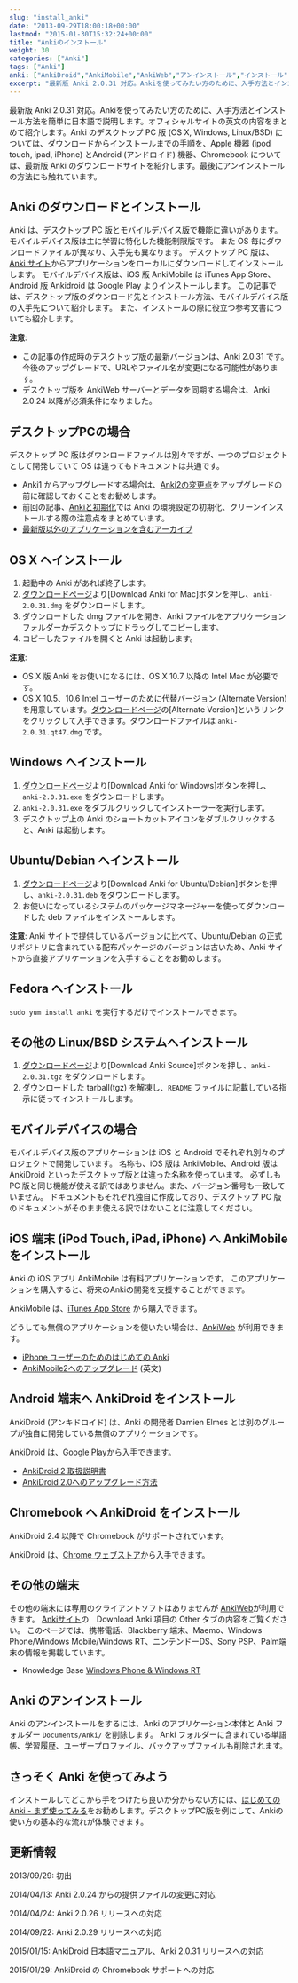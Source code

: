 ```yaml
---
slug: "install_anki"
date: "2013-09-29T18:00:18+00:00"
lastmod: "2015-01-30T15:32:24+00:00"
title: "Ankiのインストール"
weight: 30
categories: ["Anki"]
tags: ["Anki"]
anki: ["AnkiDroid","AnkiMobile","AnkiWeb","アンインストール","インストール","ダウンロード","メンテナンス"]
excerpt: "最新版 Anki 2.0.31 対応。Ankiを使ってみたい方のために、入手方法とインストール方法を簡単に日本語で説明します。オフィシャルサイトの英文の内容をまとめて紹介します。AnkiのデスクトップPC版(Mac, Windows, Linux/BSD)については、ダウンロードからインストールまでの手順を、Apple機器(ipod touch, ipad, iPhone)とAndroid(アンドロイド)機器、Chromebookについては、最新版Ankiのダウンロードサイトを紹介します。最後にアンインストールの方法にも触れています。"
---
```

<section id="preamble">
<p>最新版 Anki 2.0.31 対応。Ankiを使ってみたい方のために、入手方法とインストール方法を簡単に日本語で説明します。オフィシャルサイトの英文の内容をまとめて紹介します。Anki のデスクトップ PC 版 (OS X, Windows, Linux/BSD) については、ダウンロードからインストールまでの手順を、Apple 機器 (ipod touch, ipad, iPhone) とAndroid (アンドロイド) 機器、Chromebook については、最新版 Anki のダウンロードサイトを紹介します。最後にアンインストールの方法にも触れています。</p>
</section>
<section id="anki_のダウンロードとインストール">
  <div class="page-header">
    <h1>Anki のダウンロードとインストール</h1>
  </div>
<p>Anki は、デスクトップ PC 版とモバイルデバイス版で機能に違いがあります。
モバイルデバイス版は主に学習に特化した機能制限版です。
また OS 毎にダウンロードファイルが異なり、入手先も異なります。
デスクトップ PC 版は、<a target="new" href="http://ankisrs.net/">Anki サイト</a>からアプリケーションをローカルにダウンロードしてインストールします。
モバイルデバイス版は、iOS 版 AnkiMobile は iTunes App Store、Android 版 Ankidroid は Google Play よりインストールします。
この記事では、デスクトップ版のダウンロード先とインストール方法、モバイルデバイス版の入手先について紹介します。
また、インストールの際に役立つ参考文書についても紹介します。</p>
<p><strong>注意</strong>:</p>
<ul>
<li>
この記事の作成時のデスクトップ版の最新バージョンは、Anki 2.0.31 です。今後のアップグレードで、URLやファイル名が変更になる可能性があります。
</li>
<li>
デスクトップ版を AnkiWeb サーバーとデータを同期する場合は、Anki 2.0.24 以降が必須条件になりました。
</li>
</ul>
</section>
<section id="デスクトップpcの場合">
  <div class="page-header">
    <h1>デスクトップPCの場合</h1>
  </div>
<p>デスクトップ PC 版はダウンロードファイルは別々ですが、一つのプロジェクトとして開発していて OS は違ってもドキュメントは共通です。</p>
<ul>
<li>
Anki1 からアップグレードする場合は、<a href="/changeinanki2/#v2">Anki2の変更点</a>をアップグレードの前に確認しておくことをお勧めします。
</li>
<li>
前回の記事、<a href="/anki_reset/">Ankiと初期化</a>では Anki の環境設定の初期化、クリーンインストールする際の注意点をまとめています。
</li>
<li>
<a target="new" href="http://ankisrs.net/download/mirror/">最新版以外のアプリケーションを含むアーカイブ</a>
</li>
</ul>
<h2 id="os_x_へインストール">OS X へインストール</h2>
<ol>
<li>
起動中の Anki があれば終了します。
</li>
<li>
<a target="new" href="http://ankisrs.net/#mac">ダウンロードページ</a>より[Download Anki for Mac]ボタンを押し、<code>anki-2.0.31.dmg</code> をダウンロードします。
</li>
<li>
ダウンロードした dmg ファイルを開き、Anki ファイルをアプリケーションフォルダーかデスクトップにドラッグしてコピーします。
</li>
<li>
コピーしたファイルを開くと Anki は起動します。
</li>
</ol>
<p><strong>注意</strong>:</p>
<ul>
<li>
OS X 版 Anki をお使いになるには、OS X 10.7 以降の Intel Mac が必要です。
</li>
<li>
OS X 10.5、10.6 Intel ユーザーのために代替バージョン (Alternate Version) を用意しています。<a target="new" href="http://ankisrs.net/#mac">ダウンロードページ</a>の[Alternate Version]というリンクをクリックして入手できます。ダウンロードファイルは <code>anki-2.0.31.qt47.dmg</code> です。
</li>
</ul>
<h2 id="windows_へインストール">Windows へインストール</h2>
<ol>
<li>
<a target="new" href="http://ankisrs.net/#windows">ダウンロードページ</a>より[Download Anki for Windows]ボタンを押し、<code>anki-2.0.31.exe</code> をダウンロードします。
</li>
<li>
<code>anki-2.0.31.exe</code> をダブルクリックしてインストーラーを実行します。
</li>
<li>
デスクトップ上の Anki のショートカットアイコンをダブルクリックすると、Anki は起動します。
</li>
</ol>
<h2 id="ubuntu_debian_へインストール">Ubuntu/Debian へインストール</h2>
<ol>
<li>
<a target="new" href="http://ankisrs.net/#linux">ダウンロードページ</a>より[Download Anki for Ubuntu/Debian]ボタンを押し、<code>anki-2.0.31.deb</code> をダウンロードします。
</li>
<li>
お使いになっているシステムのパッケージマネージャーを使ってダウンロードした deb ファイルをインストールします。
</li>
</ol>
<p><strong>注意</strong>: Anki サイトで提供しているバージョンに比べて、Ubuntu/Debian の正式リポジトリに含まれている配布パッケージのバージョンは古いため、Anki サイトから直接アプリケーションを入手することをお勧めします。</p>
<h2 id="fedora_へインストール">Fedora へインストール</h2>
<p><code>sudo yum install anki</code> を実行するだけでインストールできます。</p>
<h2 id="その他の_linux_bsd_システムへインストール">その他の Linux/BSD システムへインストール</h2>
<ol>
<li>
<a target="new" href="http://ankisrs.net/#linux">ダウンロードページ</a>より[Download Anki Source]ボタンを押し、<code>anki-2.0.31.tgz</code> をダウンロードします。
</li>
<li>
ダウンロードした tarball(tgz) を解凍し、<code>README</code> ファイルに記載している指示に従ってインストールします。
</li>
</ol>
</section>
<section id="モバイルデバイスの場合">
  <div class="page-header">
    <h1>モバイルデバイスの場合</h1>
  </div>
<p>モバイルデバイス版のアプリケーションは iOS と Android でそれぞれ別々のプロジェクトで開発しています。
名称も、iOS 版は AnkiMobile、Android 版は AnkiDroid といったデスクトップ版とは違った名称を使っています。
必ずしも PC 版と同じ機能が使える訳ではありません。また、バージョン番号も一致していません。
ドキュメントもそれぞれ独自に作成しており、デスクトップ PC 版のドキュメントがそのまま使える訳ではないことに注意してください。</p>
<h2 id="ios_端末_ipod_touch_ipad_iphone_へ_ankimobile_をインストール">iOS 端末 (iPod Touch, iPad, iPhone) へ AnkiMobile をインストール</h2>
<p>Anki の iOS アプリ AnkiMobile は有料アプリケーションです。
このアプリケーションを購入すると、将来のAnkiの開発を支援することができます。</p>
<p>AnkiMobile は、<a target="new" href="https://itunes.apple.com/jp/app/ankimobile-flashcards/id373493387?mt=8&amp;uo=4&amp;at=11lGoS">iTunes App Store</a> から購入できます。</p>
<p>どうしても無償のアプリケーションを使いたい場合は、<a target="new" href="https://ankiweb.net/">AnkiWeb</a> が利用できます。</p>
<ul>
<li>
<a href="/how-to-use-ankimobile/">iPhone ユーザーのためのはじめての Anki</a>
</li>
<li>
<a target="new" href="http://ankisrs.net/docs/am-upgrade.html">AnkiMobile2へのアップグレード</a> (英文)
</li>
</ul>
<h2 id="android_端末へ_ankidroid_をインストール">Android 端末へ AnkiDroid をインストール</h2>
<p>AnkiDroid (アンキドロイド) は、Anki の開発者 Damien Elmes とは別のグループが独自に開発している無償のアプリケーションです。</p>
<p>AnkiDroid は、<a target="new" href="https://play.google.com/store/apps/details?id=com.ichi2.anki">Google Play</a>から入手できます。</p>
<ul>
<li>
<a target="new" href="https://ankidroid.org/docs/manual-ja.html">AnkiDroid 2 取扱説明書</a>
</li>
<li>
<a target="new" href="http://code.google.com/p/ankidroid/wiki/Upgrading?wl=ja">AnkiDroid 2.0へのアップグレード方法</a>
</li>
</ul>
<h2 id="chromebook_へ_ankidroid_をインストール">Chromebook へ AnkiDroid をインストール</h2>
<p>AnkiDroid 2.4 以降で Chromebook がサポートされています。</p>
<p>AnkiDroid は、<a target="new" href="https://chrome.google.com/webstore/detail/ankidroid/ckmbkodkbmkmdjdimeiddeljndcneifo">Chrome ウェブストア</a>から入手できます。</p>
<h2 id="その他の端末">その他の端末</h2>
<p>その他の端末には専用のクライアントソフトはありませんが <a target="new" href="https://ankiweb.net/">AnkiWeb</a>が利用できます。
<a target="new" href="http://ankisrs.net/#other">Ankiサイト</a>の　Download Anki 項目の Other タブの内容をご覧ください。
このページでは、携帯電話、Blackberry 端末、Maemo、Windows Phone/Windows Mobile/Windows RT、ニンテンドーDS、Sony PSP、Palm端末の情報を掲載しています。</p>
<ul>
<li>
Knowledge Base <a target="new" href="https://anki.tenderapp.com/kb/anki-ecosystem/windows-phone-windows-rt">Windows Phone &amp; Windows RT</a>
</li>
</ul>
</section>
<section id="anki_のアンインストール">
  <div class="page-header">
    <h1>Anki のアンインストール</h1>
  </div>
<p>Anki のアンインストールをするには、Anki のアプリケーション本体と Anki フォルダー <code>Documents/Anki/</code> を削除します。
Anki フォルダーに含まれている単語帳、学習履歴、ユーザープロファイル、バックアップファイルも削除されます。</p>
</section>
<section id="さっそく_anki_を使ってみよう">
  <div class="page-header">
    <h1>さっそく Anki を使ってみよう</h1>
  </div>
<p>インストールしてどこから手をつけたら良いか分からない方には、<a href="/how-to-anki/">はじめてのAnki - まず使ってみる</a>をお勧めします。デスクトップPC版を例にして、Ankiの使い方の基本的な流れが体験できます。</p>
</section>
<section id="更新情報">
  <div class="page-header">
    <h1>更新情報</h1>
  </div>
<p>2013/09/29: 初出</p>
<p>2014/04/13: Anki 2.0.24 からの提供ファイルの変更に対応</p>
<p>2014/04/24: Anki 2.0.26 リリースへの対応</p>
<p>2014/09/22: Anki 2.0.29 リリースへの対応</p>
<p>2015/01/15: AnkiDroid 日本語マニュアル、Anki 2.0.31 リリースへの対応</p>
<p>2015/01/29: AnkiDroid の Chromebook サポートへの対応</p>
</section>


